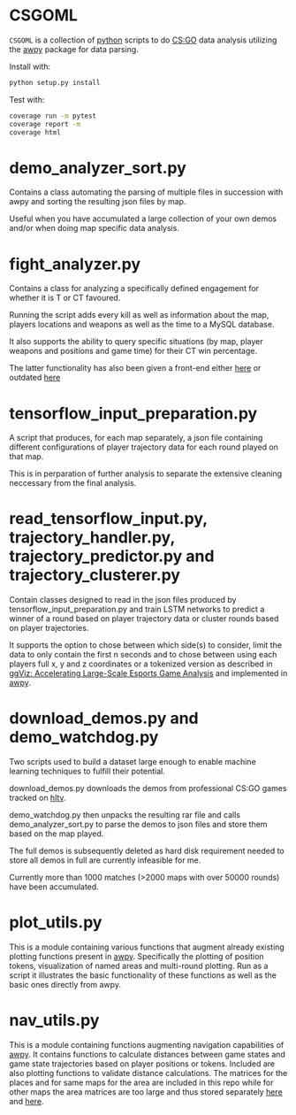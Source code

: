 # CSGOML
`CSGOML` is a collection of [python](https://www.python.org/downloads/) scripts to do [CS:GO](https://store.steampowered.com/app/730/CounterStrike_Global_Offensive/?l=german) data analysis utilizing the [awpy](https://github.com/pnxenopoulos/awpy) package for data parsing.


Install with:
```bash
python setup.py install
```

Test with:
```bash
coverage run -m pytest
coverage report -m
coverage html
```

# demo_analyzer_sort.py
Contains a class automating the parsing of multiple files in succession with awpy and sorting the resulting json files by map.

Useful when you have accumulated a large collection of your own demos and/or when doing map specific data analysis.

# fight_analyzer.py
Contains a class for analyzing a specifically defined engagement for whether it is T or CT favoured.

Running the script adds every kill as well as information about the map, players locations and weapons as well as the time to a MySQL database.

It also supports the ability to query specific situations (by map, player weapons and positions and game time) for their CT win percentage.

The latter functionality has also been given a front-end either [here](https://github.com/JanEricNitschke/AngularFightAnalyzer) or outdated [here](https://github.com/JanEricNitschke/csgoml/tree/main/auxiliary/AWS_Steps/FightAnalyzer)

# tensorflow_input_preparation.py
A script that produces, for each map separately, a json file containing different configurations of player trajectory data for each round played on that map.

This is in perparation of further analysis to separate the extensive cleaning neccessary from the final analysis.

# read_tensorflow_input.py, trajectory_handler.py, trajectory_predictor.py and trajectory_clusterer.py
Contain classes designed to read in the json files produced by tensorflow_input_preparation.py and train LSTM networks to predict a winner of a round based on player trajectory data or cluster rounds based on player trajectories.

It supports the option to chose between which side(s) to consider, limit the data to only contain the first n seconds and to chose
between using each players full x, y and z coordinates or a tokenized version as described in [ggViz: Accelerating Large-Scale Esports Game Analysis](https://arxiv.org/pdf/2107.06495.pdf) and implemented in [awpy](https://github.com/pnxenopoulos/awpy).

# download_demos.py and demo_watchdog.py
Two scripts used to build a dataset large enough to enable machine learning techniques to fulfill their potential.

download_demos.py downloads the demos from professional CS:GO games tracked on [hltv](https://www.hltv.org/).

demo_watchdog.py then unpacks the resulting rar file
and calls demo_analyzer_sort.py to parse the demos to json files and store them based on the map played.

The full demos is subsequently deleted as hard disk requirement needed to store all demos in full are currently infeasible for me.

Currently more than 1000 matches (>2000 maps with over 50000 rounds) have been accumulated.

# plot_utils.py

This is a module containing various functions that augment already existing plotting functions present in [awpy](https://github.com/pnxenopoulos/awpy).
Specifically the plotting of position tokens, visualization of named areas and multi-round plotting.
Run as a script it illustrates the basic functionality of these functions as well as the basic ones directly from awpy.

# nav_utils.py
This is a module containing functions augmenting navigation capabilities of [awpy](https://github.com/pnxenopoulos/awpy).
It contains functions to calculate distances between game states and game state trajectories based on player positions or tokens.
Included are also plotting functions to validate distance calculations.
The matrices for the places and for same maps for the area are included in this repo while for other maps the area matrices are too large and thus stored separately [here](https://cernbox.cern.ch/index.php/s/T1BJ69qKLlK1fSu) and [here](https://cernbox.cern.ch/s/KsZWpIwVabLMomZ).
